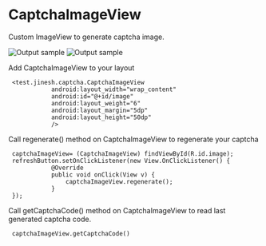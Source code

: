 # CaptchaImageView
Custom ImageView to generate captcha image.


![Output sample](https://github.com/jineshfrancs/CaptchaImageView/blob/master/screens/captcha_screen.gif) ![Output sample](https://github.com/jineshfrancs/CaptchaImageView/blob/master/screens/captcha_screen_2.gif)

Add CaptchaImageView to your layout
```
 <test.jinesh.captcha.CaptchaImageView
            android:layout_width="wrap_content"
            android:id="@+id/image"
            android:layout_weight="6"
            android:layout_margin="5dp"
            android:layout_height="50dp"
            />
```
Call regenerate() method on CaptchaImageView to regenerate your captcha

```
 captchaImageView= (CaptchaImageView) findViewById(R.id.image);
 refreshButton.setOnClickListener(new View.OnClickListener() {
            @Override
            public void onClick(View v) {
                captchaImageView.regenerate();
            }
 });
```

Call getCaptchaCode() method on CaptchaImageView to read last generated captcha code.

```
 captchaImageView.getCaptchaCode()

```

